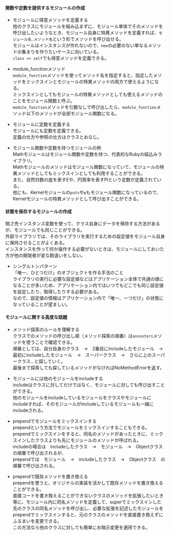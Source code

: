 
#### 関数や定数を提供するモジュールの作成  

- モジュールに得意メソッドを定義する  
  他のクラスにモジュールを組み込まずに、モジュール単体でそのメソッドを呼び出したいようなとき、モジュール自身に特異メソッドを定義すれば、`モジュール名.メソッド名`という形でメソッドを呼び出せる。  
  モジュールはインスタンスが作れないので、`new`の必要のない単なるメソッドの集まりを作りたいケースに向いている。  
  `class << self`でも得意メソッドを定義できる。  

- module_functionメソッド  
  `module_function`メソッドを使ってメソッド名を指定すると、指定したメソッドをミックスインとモジュールの特異メソッドの両方で使えるようになる。  
  ミックスインとしてもモジュールの特異メソッドとしても使えるメソッドのことをモジュール関数と呼ぶ。  
  `module_function`メソッドを引数なしで呼び出したら、`module_function`メソッド以下のメソッドが全部モジュール関数になる。  

- モジュールに定数を定義する  
  モジュールにも定数を定義できる。  
  定義の仕方や参照の仕方はクラスとおなじ。

- モジュール関数や定数を持つモジュールの例  
  Mathモジュールはモジュール関数や定数を持つ、代表的なRubyの組込みライブラリ。  
  Mathモジュールのメソッドはモジュール関数になっていて、モジュールの特異メソッドとしてもミックスインとしても利用することができる。  
  また、自然対数の底を表すEや、円周率を表すPIという定数が定義されている。  
  他にも、Kernelモジュールの`puts`や`p`もモジュール関数になっているので、Kernelモジュールの特異メソッドとして呼び出すことができる。  

#### 状態を保存するモジュールの作成

暗さ売インスタンス変数を使って、クラス自身にデータを保持する方法があるが、モジュールでも同じことができる。  
外部ライブラリでは、そのライブラリを実行するための設定値をモジュール自身に保持させることがよくある。  
インスタンスを作って何か操作する必要がないときは、モジュールにしておいた方が他の開発者が変な勘違いをしない。  
- シングルトンパターン  
  「唯一、ひとつだけ」のオブジェクトを作る手法のこと  
  ライブラリの実行に必要な設定値などはアプリケーション全体で共通の値になることが多いため、アプリケーション内ではいつでもどこでも同じ設定値を設定したり、取得したりする必要がある。  
  なので、設定値の情報はアプリケーション内で「唯一、一つだけ」の状態になっていることが望ましい。  

#### モジュールに関する高度な話題  

- メソッド探索のルールを理解する  
  クラスでのメソッドの呼び出し順（メソッド探索の順番）は`ancestors`メソッドを使うことで確認できる。  
  順番としては、自分自身のクラス　→　2番目にincludeしたモジュール　→　最初にincludeしたモジュール　→　スーパークラス　→　さらに上のスーパークラス...と探していく。  
  最後まで探索しても探しているメソッドがなければNoMethodErrorを返す。  

- モジュールには他のモジュールをincludeする  
  includeはクラスに対してだけではなく、モジュールに対しても呼び出すことができる。  
  他のモジュールをincludeしているモジュールをクラスやモジュールにincludeすれば、そのモジュールがincludeしているモジュールも一緒にincludeされる。  

- prependでモジュールをミックスインする  
  prependという方法でモジュールをミックスインすることもできる。  
  prependでミックスインをすると、同名のメソッドがあったときに、ミックスインしたクラスよりも先にモジュールのメソッドが呼ばれる。  
  includeの場合は　includeしたクラス　→　モジュール　→　Objectクラス　の順番で呼び出されるが、  
  prependでは　モジュール　→　includeしたクラス　→　Objectクラス　の順番で呼び出される。  

- prependで既存メソッドを置き換える  
  prependを使うと、オリジナルの実装を活かして既存メソッドを置き換えることができる。  
  直接コードを書き換えることができないクラスのメソッドを拡張したいとき等に、モジュール内に同名メソッドを定義して、superでミックスインした先のクラスの同名メソッドを呼び出し、必要な拡張を記述したモジュールをprependでミックスインすると、元のクラスのメソッドを直接書き換えずにふるまいを変更できる。  
  この方法なら他のクラスに対しても簡単にお暗示変更を適用できる。  
